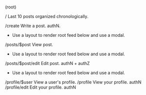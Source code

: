 (root)

/ Last 10 posts organized chronologically.

/create Write a post. authN.

- Use a layout to render root feed below and use a modal.

/posts/$post View post.

- Use a layout to render root feed below and use a modal.

/posts/$post/edit Edit post. authN + authZ

- Use a layout to render root feed below and use a modal.

/profile/$user View a user's profile.
/profile View your profile. authN
/profile/edit Edit your profile. authN
